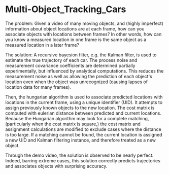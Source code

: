 # Multi-Object_Tracking_Cars

The problem:
Given a video of many moving objects, and (highly imperfect) information about object locations are at each frame, how can you associate objects with locations between frames? In other words, how can you know a measured location in one frame is the same object as a measured location in a later frame? 

The solution:
A recursive bayesion filter, e.g. the Kalman filter, is used to estimate the true trajectory of each car. The process noise and measurement covariance coefficients are determined partially experimentally, but influenced by analytical computations. This reduces the measurement noise as well as allowing the prediction of each object's location even when the object was unrecognized (causing lapses of location data for many frames).

Then, the hungarian algorithm is used to associate predicted locations with locations in the current frame, using a unique identifier (UID). It attempts to assign previously known objects to the new location. The cost matrix is computed with eulerian distance between predicted and current locations. Because the Hungarian algorithm may look for a complete matching, (particularly when the cost matrix is square,) the cost matrix and assignment calculations are modified to exclude cases where the distance is too large. If a matching cannot be found, the current location is assigned a new UID and Kalman filtering instance, and therefore treated as a new object.

Through the demo video, the solution is observed to be nearly perfect. Indeed, barring extreme cases, this solution correctly predicts trajectories and associates objects with surprising accuracy.
